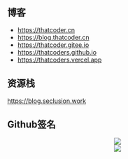## 博客
- https://thatcoder.cn
- https://blog.thatcoder.cn
- https://thatcoder.gitee.io
- https://thatcoders.github.io
- https://thatcoders.vercel.app

## 资源栈
https://blog.seclusion.work

## Github签名

<div align="center"> <img src="https://github-readme-stats.vercel.app/api?username=ThatCoders&show_icons=true&count_private=true&hide=prs&theme=default_repocard"> </div>

<div align="center"> <img src="https://github-readme-stats.vercel.app/api/top-langs/?username=ThatCoders"> </div>
